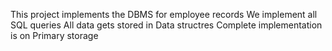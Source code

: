 This project implements the DBMS for employee records
We implement all SQL queries
All data gets stored in Data structres
Complete implementation is on Primary storage
